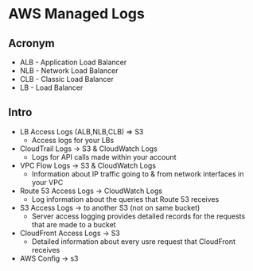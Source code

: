 # AWS Managed Logs

## Acronym
* ALB - Application Load Balancer
* NLB - Network Load Balancer
* CLB - Classic Load Balancer
* LB - Load Balancer

## Intro
* LB Access Logs (ALB,NLB,CLB) => S3
  * Access logs for your LBs
* CloudTrail Logs -> S3 & CloudWatch Logs
  * Logs for API calls made within your account
* VPC Flow Logs -> S3 & CloudWatch Logs
  * Information about IP traffic going to & from network interfaces in your VPC
* Route 53 Access Logs -> CloudWatch Logs
  * Log information about the queries that Route 53 receives
* S3 Access Logs -> to another S3 (not on same bucket)
  * Server access logging provides detailed records for the requests that are made to a bucket
* CloudFront Access Logs -> S3
  * Detailed information about every usre request that CloudFront receives
* AWS Config -> s3

